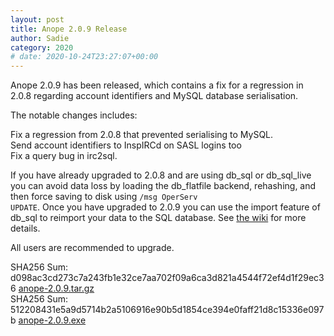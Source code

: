 ```yaml
---
layout: post
title: Anope 2.0.9 Release
author: Sadie
category: 2020
# date: 2020-10-24T23:27:07+00:00
---
```


Anope 2.0.9 has been released, which contains a fix for a regression in 2.0.8 regarding account identifiers and MySQL database serialisation.

The notable changes includes:

Fix a regression from 2.0.8 that prevented serialising to MySQL.
<br/>
Send account identifiers to InspIRCd on SASL logins too
<br/>
Fix a query bug in irc2sql.

If you have already upgraded to 2.0.8 and are using db_sql or db_sql_live you can avoid data loss by loading the db_flatfile backend, rehashing, and then force saving to disk using <code>/msg OperServ UPDATE</code>. Once you have upgraded to 2.0.9 you can use the import feature of db_sql to reimport your data to the SQL database. See <a href="https://wiki.anope.org/index.php/2.0/Modules/m_sql">the wiki</a> for more details.

All users are recommended to upgrade.

SHA256 Sum: d098ac3cd273c7a243fb1e32ce7aa702f09a6ca3d821a4544f72ef4d1f29ec36 <a href="https://github.com/anope/anope/archive/2.0.9.tar.gz">anope-2.0.9.tar.gz</a><br/>
SHA256 Sum: 512208431e5a9d5714b2a5106916e90b5d1854ce394e0faff21d8c15336e097b  <a href="https://github.com/anope/anope/releases/download/2.0.9/anope-2.0.9.exe">anope-2.0.9.exe</a>
